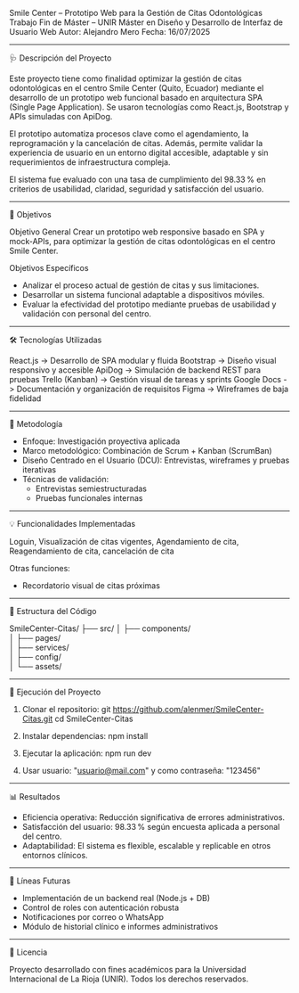 Smile Center – Prototipo Web para la Gestión de Citas Odontológicas
Trabajo Fin de Máster – UNIR
Máster en Diseño y Desarrollo de Interfaz de Usuario Web
Autor: Alejandro Mero
Fecha: 16/07/2025

---

🩺 Descripción del Proyecto

Este proyecto tiene como finalidad optimizar la gestión de citas odontológicas en el centro Smile Center (Quito, Ecuador) mediante el desarrollo de un prototipo web funcional basado en arquitectura SPA (Single Page Application). Se usaron tecnologías como React.js, Bootstrap y APIs simuladas con ApiDog.

El prototipo automatiza procesos clave como el agendamiento, la reprogramación y la cancelación de citas. Además, permite validar la experiencia de usuario en un entorno digital accesible, adaptable y sin requerimientos de infraestructura compleja.

El sistema fue evaluado con una tasa de cumplimiento del 98.33 % en criterios de usabilidad, claridad, seguridad y satisfacción del usuario.

---

🎯 Objetivos

Objetivo General
Crear un prototipo web responsive basado en SPA y mock-APIs, para optimizar la gestión de citas odontológicas en el centro Smile Center.

Objetivos Específicos

- Analizar el proceso actual de gestión de citas y sus limitaciones.
- Desarrollar un sistema funcional adaptable a dispositivos móviles.
- Evaluar la efectividad del prototipo mediante pruebas de usabilidad y validación con personal del centro.

---

🛠️ Tecnologías Utilizadas

React.js -> Desarrollo de SPA modular y fluida
Bootstrap -> Diseño visual responsivo y accesible
ApiDog -> Simulación de backend REST para pruebas
Trello (Kanban) -> Gestión visual de tareas y sprints
Google Docs -> Documentación y organización de requisitos
Figma -> Wireframes de baja fidelidad

---

🚀 Metodología

- Enfoque: Investigación proyectiva aplicada
- Marco metodológico: Combinación de Scrum + Kanban (ScrumBan)
- Diseño Centrado en el Usuario (DCU): Entrevistas, wireframes y pruebas iterativas
- Técnicas de validación:
  - Entrevistas semiestructuradas
  - Pruebas funcionales internas

---

💡 Funcionalidades Implementadas

Loguin, Visualización de citas vigentes, Agendamiento de cita, Reagendamiento de cita, cancelación de cita

Otras funciones:

- Recordatorio visual de citas próximas

---

📁 Estructura del Código

SmileCenter-Citas/
├── src/
│ ├── components/  
│ ├── pages/  
│ ├── services/  
│ ├── config/  
│ └── assets/

---

🧪 Ejecución del Proyecto

1. Clonar el repositorio:
   git https://github.com/alenmer/SmileCenter-Citas.git
   cd SmileCenter-Citas

2. Instalar dependencias:
   npm install

3. Ejecutar la aplicación:
   npm run dev

4. Usar usuario: "usuario@mail.com" y como contraseña: "123456"

---

📊 Resultados

- Eficiencia operativa: Reducción significativa de errores administrativos.
- Satisfacción del usuario: 98.33 % según encuesta aplicada a personal del centro.
- Adaptabilidad: El sistema es flexible, escalable y replicable en otros entornos clínicos.

---

🧩 Líneas Futuras

- Implementación de un backend real (Node.js + DB)
- Control de roles con autenticación robusta
- Notificaciones por correo o WhatsApp
- Módulo de historial clínico e informes administrativos

---

📜 Licencia

Proyecto desarrollado con fines académicos para la Universidad Internacional de La Rioja (UNIR).
Todos los derechos reservados.
